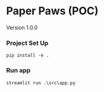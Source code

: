# Paper Paws (POC)
Version 1.0.0

### Project Set Up
```pip install -e .```

### Run app
```streamlit run .\src\app.py```
